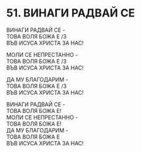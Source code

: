 # 51. ВИНАГИ РАДВАЙ СЕ  
  
ВИНАГИ РАДВАЙ СЕ -  
ТОВА ВОЛЯ БОЖА Е /3  
ВЪВ ИСУСА ХРИСТА ЗА НАС!  
  
МОЛИ СЕ НЕПРЕСТАННО -  
ТОВА ВОЛЯ БОЖА Е /3  
ВЪВ ИСУСА ХРИСТА ЗА НАС!  
  
ДА МУ БЛАГОДАРИМ -  
ТОВА ВОЛЯ БОЖА Е /3  
ВЪВ ИСУСА ХРИСТА ЗА НАС!  
  
ВИНАГИ РАДВАЙ СЕ -  
ТОВА ВОЛЯ БОЖА Е!  
МОЛИ СЕ НЕПРЕСТАННО -  
ТОВА ВОЛЯ БОЖА Е!  
ДА МУ БЛАГОДАРИМ -  
ТОВА ВОЛЯ БОЖА Е  
ВЪВ ИСУСА ХРИСТА ЗА НАС!  


<DownloadsButton pdf="/pdf/51-vinagi-radvaj-se.pdf" />

<DownloadChordsButton pdf="/chords/51-vinagi-radvaj-se_akord.pdf"/>
